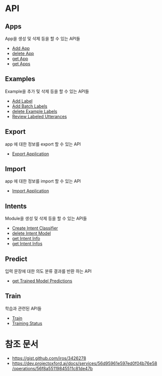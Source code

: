 # API
## Apps
App을 생성 및 삭제 등을 할 수 있는 API들

* [Add App](api/app/Add_App.md)
* [delete App](api/app/delete_App.md)
* [get App](api/app/get_App.md)
* [get Apps](api/app/get_Apps.md)

## Examples
Example을 추가 및 삭제 등을 할 수 있는 API들

* [Add Label](api/examples/Add_Label.md)
* [Add Batch Labels](api/examples/Add_Batch_Labels.md)
* [delete Example Labels](api/examples/delete_Example_Labels.md)
* [Review Labeled Utterances](api/examples/Review_Labeled_Utterances.md)

## Export
app 에 대한 정보를 export 할 수 있는 API

* [Export Application](api/export/Export_Application.md)

## Import
app 에 대한 정보를 import 할 수 있는 API

* [Import Application](api/import/Import_Application.md)

## Intents
Module을 생성 및 삭제 등을 할 수 있는 API들

* [Create Intent Classifier](api/intent/Create_Intent_Classifier.md)
* [delete Intent Model](api/intent/delete_Intent_Model.md)
* [get Intent Info](api/intent/get_Intent_Info.md)
* [get Intent Infos](api/intent/get_Intent_Infos.md)

## Predict
입력 문장에 대한 의도 분류 결과를 반환 하는 API

* [get Trained Model Predictions](api/predict/get_Trained_Model_Predictions.md)

## Train
학습과 관련된 API들

* [Train](api/train/Train.md)
* [Training Status](api/train/Training_Status.md)

# 참조 문서
* https://gist.github.com/iros/3426278
* https://dev.projectoxford.ai/docs/services/56d95961e597ed0f04b76e58/operations/56f8a55119845511c81de47b

